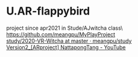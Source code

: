 # U.AR-flappybird
project since apr2021 in Stude/AJwitcha class\  
https://github.com/meangpu/MyPlayProject  
[study/2020-VR-Witcha at master · meangpu/study](https://github.com/meangpu/study/tree/master/2020-VR-Witcha)  
[Version2\_[ARproject] NattapongTang - YouTube](https://www.youtube.com/watch?v=ydKilzJLpsE)  
